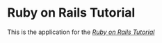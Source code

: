# Ruby on Rails Tutorial

This is the application for the
[*Ruby on Rails Tutorial*](http://railstutorial.jp/)
